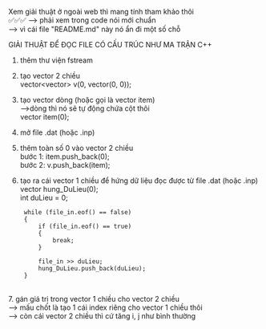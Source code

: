 Xem giải thuật ở ngoài web thì mang tính tham khảo thôi<br> ✅✅✅
--> phải xem trong code nói mới chuẩn<br>
--> vì cái file "README.md" này nó ẩn đi một số chỗ<br>

GIẢI THUẬT ĐỂ ĐỌC FILE CÓ CẤU TRÚC NHƯ MA TRẬN C++<br>

1. thêm thư viện fstream<br>
  
2. tạo vector 2 chiều<br>
  vector<vector<int>> v(0, vector<int>(0, 0));<br>

3. tạo vector dòng (hoặc gọi là vector item)<br>
-->dòng thì nó sẽ tự động chứa cột thôi<br>
  vector<int> item(0);<br>
 
4. mở file .dat (hoặc .inp)<br>
  
5. thêm toàn số 0 vào vector 2 chiều<br>
    bước 1: item.push_back(0);<br>
    bước 2: v.push_back(item);<br>
 
6. tạo ra cái vector 1 chiều để hứng dữ liệu đọc được từ file .dat (hoặc .inp)  <br>
    vector<int> hung_DuLieu(0); <br>
        int duLieu = 0;<br>
        
        while (file_in.eof() == false)
        {
            if (file_in.eof() == true)
            {
                break;
            }
            
            file_in >> duLieu;
            hung_DuLieu.push_back(duLieu);
        }
  <br>
7. gán giá trị trong vector 1 chiều cho vector 2 chiều <br>
    --> mấu chốt là tạo 1 cái index riêng cho vector 1 chiều thôi<br>
    --> còn cái vector 2 chiều thì cứ tăng i, j như bình thường<br>
  
